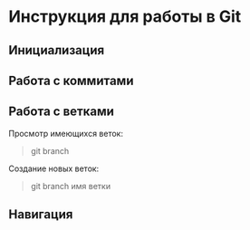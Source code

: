 # Инструкция для работы в Git

## Инициализация

## Работа с коммитами

## Работа с ветками

Просмотр имеющихся веток:

>git branch

Создание новых веток:

>git branch  имя ветки


## Навигация